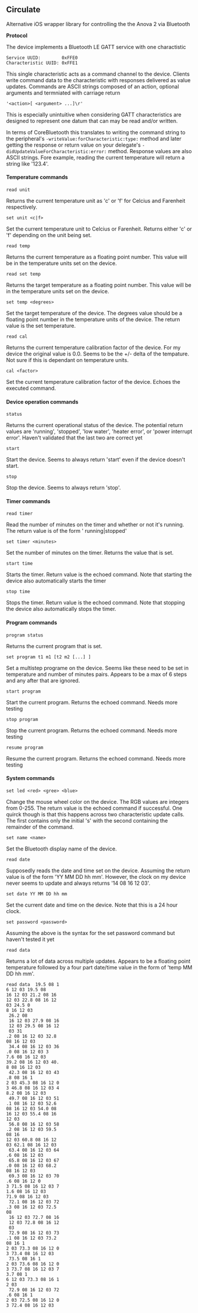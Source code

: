 ## Circulate

Alternative iOS wrapper library for controlling the the Anova 2 via Bluetooth

**Protocol**

The device implements a Bluetooth LE GATT service with one charactistic

    Service UUID:        0xFFE0
    Characteristic UUID: 0xFFE1

This single characteristic acts as a command channel to the device. Clients write command data to the characteristic with responses delivered as value updates. Commands are ASCII strings composed of an action, optional arguments and termniated with carriage return

    '<action>[ <argument> ...]\r'

This is especially unintuitive when considering GATT characteristics are designed to represent one datum that can may be read and/or written.

In terms of CoreBluetooth this translates to writing the command string to the peripheral's `-writeValue:forCharacteristic:type:` method and later getting the response or return value on your delegate's `-didUpdateValueForCharacteristic:error:` method. Response values are also ASCII strings. Fore example, reading the current temperature will return a string like '123.4'.


#### Temperature commands

    read unit
Returns the current temperature unit as 'c' or 'f' for Celcius and Farenheit respectively.

    set unit <c|f>
Set the current temperature unit to Celcius or Farenheit. Returns either 'c' or 'f' depending on the unit being set.

    read temp
Returns the current temperature as a floating point number. This value will be in the temperature units set on the device.

    read set temp
Returns the target temperature as a floating point number. This value will be in the temperature units set on the device.

    set temp <degrees>
Set the target temperature of the device. The degrees value should be a floating point number in the temperature units of the device. The return value is the set temperature.

    read cal
Returns the current temperature calibration factor of the device. For my device the original value is 0.0. Seems to be the +/- delta of the tempature. Not sure if this is dependant on temperature units.

    cal <factor>
Set the current temperature calibration factor of the device. Echoes the executed command.

#### Device operation commands

    status
Returns the current operational status of the device. The potential return values are 'running', 'stopped', 'low water', 'heater error', or 'power interrupt error'. Haven't validated that the last two are correct yet

    start
Start the device. Seems to always return 'start' even if the device doesn't start.

    stop
Stop the device. Seems to always return 'stop'.

#### Timer commands

    read timer
Read the number of minutes on the timer and whether or not it's running. The return value is of the form '<minutes> running|stopped'

    set timer <minutes>
Set the number of minutes on the timer. Returns the value that is set.

    start time
Starts the timer. Return value is the echoed command. Note that starting the device also automatically starts the timer

    stop time
Stops the timer. Return value is the echoed command. Note that stopping the device also automatically stops the timer.

#### Program commands

    program status
Returns the current program that is set.

    set program t1 m1 [t2 m2 [...] ]
Set a multistep programe on the device. Seems like these need to be set in temperature and number of minutes pairs. Appears to be a max of 6 steps and any after that are ignored.

    start program
Start the current program. Returns the echoed command. Needs more testing

    stop program
Stop the current program. Returns the echoed command. Needs more testing

    resume program
Resume the current program. Returns the echoed command. Needs more testing

#### System commands

    set led <red> <gree> <blue>
Change the mouse wheel color on the device. The RGB values are integers from 0-255. The return value is the echoed command if successful. One quirck though is that this happens across two characteristic update calls. The first contains only the initial 's' with the second containing the remainder of the command.

    set name <name>
Set the Bluetooth display name of the device.

    read date
Supposedly reads the date and time set on the device. Assuming the return value is of the form 'YY MM DD hh mm'. However, the clock on my device never seems to update and always returns '14 08 16 12 03'.

    set date YY MM DD hh mm
Set the current date and time on the device. Note that this is a 24 hour clock.

    set password <password>
Assuming the above is the syntax for the set password command but haven't tested it yet

    read data
Returns a lot of data across multiple updates. Appears to be a floating point temperature followed by a four part date/time value in the form of 'temp MM DD hh mm'.

    read data  19.5 08 1
    6 12 03 19.5 08
    16 12 03 21.2 08 16
    12 03 22.8 08 16 12
    03 24.5 0
    8 16 12 03
     26.2 08
     16 12 03 27.9 08 16
     12 03 29.5 08 16 12
     03 31
    .2 08 16 12 03 32.8
    08 16 12 03
     34.4 08 16 12 03 36
    .0 08 16 12 03 3
    7.6 08 16 12 03
    39.2 08 16 12 03 40.
    8 08 16 12 03
     42.3 08 16 12 03 43
    .8 08 16 1
    2 03 45.3 08 16 12 0
    3 46.8 08 16 12 03 4
    8.2 08 16 12 03
     49.7 08 16 12 03 51
    .1 08 16 12 03 52.6
    08 16 12 03 54.0 08
    16 12 03 55.4 08 16
    12 03
     56.8 08 16 12 03 58
    .2 08 16 12 03 59.5
    08 16
    12 03 60.8 08 16 12
    03 62.1 08 16 12 03
     63.4 08 16 12 03 64
    .6 08 16 12 03
     65.8 08 16 12 03 67
    .0 08 16 12 03 68.2
    08 16 12 03
     69.3 08 16 12 03 70
    .6 08 16 12 0
    3 71.5 08 16 12 03 7
    1.6 08 16 12 03
    71.9 08 16 12 03
     72.1 08 16 12 03 72
    .3 08 16 12 03 72.5
    08
     16 12 03 72.7 08 16
     12 03 72.8 08 16 12
     03
     72.9 08 16 12 03 73
    .1 08 16 12 03 73.2
    08 16 1
    2 03 73.3 08 16 12 0
    3 73.4 08 16 12 03
     73.5 08 16 1
    2 03 73.6 08 16 12 0
    3 73.7 08 16 12 03 7
    3.7 08 1
    6 12 03 73.3 08 16 1
    2 03
     72.9 08 16 12 03 72
    .6 08 16 1
    2 03 72.5 08 16 12 0
    3 72.4 08 16 12 03

